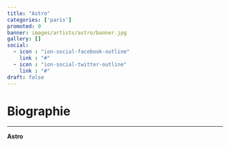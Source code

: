 ```yaml
---
title: "Astro"
categories: ['paris']
promoted: 0
banner: images/artists/astro/banner.jpg
gallery: []
social:
  - icon : "ion-social-facebook-outline"
    link : "#"
  - icon : "ion-social-twitter-outline"
    link : "#"
draft: false
---
```


# Biographie
---

**Astro**
